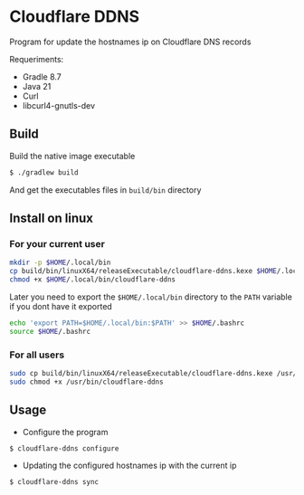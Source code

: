 # Cloudflare DDNS
Program for update the hostnames ip on Cloudflare DNS records

Requeriments:
* Gradle 8.7
* Java 21
* Curl
* libcurl4-gnutls-dev

## Build
Build the native image executable

```sh
$ ./gradlew build
```
And get the executables files in ```build/bin``` directory

## Install on linux

### For your current user
```sh
mkdir -p $HOME/.local/bin
cp build/bin/linuxX64/releaseExecutable/cloudflare-ddns.kexe $HOME/.local/bin/cloudflare-ddns
chmod +x $HOME/.local/bin/cloudflare-ddns
```

Later you need to export the ``$HOME/.local/bin`` directory to the ``PATH`` variable if you dont have it exported

```sh
echo 'export PATH=$HOME/.local/bin:$PATH' >> $HOME/.bashrc
source $HOME/.bashrc
```

### For all users
```sh
sudo cp build/bin/linuxX64/releaseExecutable/cloudflare-ddns.kexe /usr/bin/cloudflare-ddns
sudo chmod +x /usr/bin/cloudflare-ddns
```

## Usage

* Configure the program
```shell script
$ cloudflare-ddns configure
```
* Updating the configured hostnames ip with the current ip
```shell script
$ cloudflare-ddns sync
```
